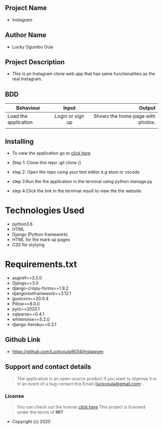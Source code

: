 
## Project Name

- Instagram

## Author Name

- Lucky Ogumbo Oula

## Project Description


- This is an Instagram clone web app that has same functionalities as the real Instagram.


## BDD
 
| Behaviour                   | Input                  | Output                                             |
| ------------------------    |:----------------------:| --------------------------------------------------:|
| Load the application        | Login or sign up       | Shows the home page with photos.                   |
|                             |                        |                                                    |

## Installing 

- To view the application go to [click here](https://instangram254.herokuapp.com/)
- Step 1: Clone this repo :git clone ()

- step 2: Open the repo using your text editor e.g atom or vscode

- step 3:Run the the application in  the terminal using python manage.py

- step 4:Click the link in the terminal result to view the the website

# Technologies Used

- python3.6
- HTML
- Django (Python framework)
- HTML for the mark up pages
- CSS for stylying

# Requirements.txt
- asgiref==3.3.0
- Django==3.0
- django-crispy-forms==1.9.2
- djangorestframework==3.12.1
- gunicorn==20.0.4
- Pillow==8.0.0
- pytz==2020.1
- sqlparse==0.4.1
- whitenoise==5.2.0
- django-heroku==0.3.1

## Github Link

- https://github.com/Luckyoula9034/Instagram

## Support and contact details
> The application is an open-source product if you  want to improve it or in an event of a bug  contact this
> Email:(luckyoula@gmail.com) .
### License
>You can check out the license [click here](https://choosealicense.com/licenses/mit/)
This project is licensed under the terms of **MIT**

- 
  Copyright (c)  2020